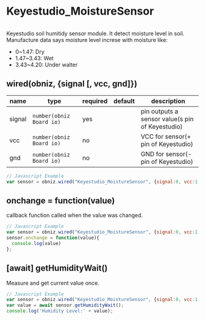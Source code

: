 # Keyestudio_MoistureSensor

![]()

Keyestudio soil humitidy sensor module. It detect moisture level in soil.  
Manufacture data says moisture level increse with moisture like:

- 0~1.47: Dry
- 1.47~3.43: Wet
- 3.43~4.20: Under walter

## wired(obniz, {signal [, vcc, gnd]})

name | type | required | default | description
--- | --- | --- | --- | ---
signal | `number(obniz Board io)` | yes |  &nbsp; | pin outputs a sensor value(s pin of Keyestudio)
vcc | `number(obniz Board io)` | no |  &nbsp; | VCC for sensor(+ pin of Keyestudio)
gnd | `number(obniz Board io)` | no |  &nbsp; | GND for sensor(- pin of Keyestudio)


```javascript
// Javascript Example
var sensor = obniz.wired("Keyestudio_MoistureSensor", {signal:0, vcc:1, gnd:2});
```


## onchange = function(value)
callback function called when the value was changed.


```javascript
// Javascript Example
var sensor = obniz.wired("Keyestudio_MoistureSensor", {signal:0, vcc:1, gnd:2});
sensor.onchange = function(value){
  console.log(value)
};
```

## [await] getHumidityWait()
Measure and get current value once.

```javascript
// Javascript Example
var sensor = obniz.wired("Keyestudio_MoistureSensor", {signal:0, vcc:1, gnd:2});
var value = await sensor.getHumidityWait();
console.log('Humidity Level:' + value);
```